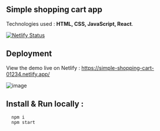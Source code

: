 ## Simple shopping cart app
Technologies used : **HTML, CSS, JavaScript, React**.

[![Netlify Status](https://api.netlify.com/api/v1/badges/2590add5-756d-4267-9334-31b4c750fe75/deploy-status)](https://app.netlify.com/sites/simple-shopping-cart-01234/deploys)
## Deployment
View the demo live on Netlify : https://simple-shopping-cart-01234.netlify.app/

![image ](https://i.imgur.com/mWEQ3cG.png)

## Install & Run locally :
```
  npm i
  npm start
```
